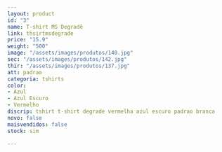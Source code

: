 ```yaml
---
layout: product
id: "3"
name: T-shirt MS Degradê
link: thsirtmsdegrade
price: "15.9"
weight: "500"
image: "/assets/images/produtos/140.jpg"
sec: "/assets/images/produtos/142.jpg"
thir: "/assets/images/produtos/137.jpg"
att: padrao
categoria: tshirts
color:
- Azul
- Azul Escuro
- Vermelho
discrip: tshirt t-shirt degrade vermelha azul escuro padrao branca
novo: false
maisvendidos: false
stock: sim

---
```

